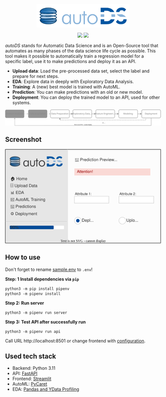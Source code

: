 <center>
<img src="./src/_static/images/logo_alt.svg" width="300">
</center>

<p align="center">
<img src="https://img.shields.io/badge/version-1.0.0-blue" /> <img src="https://img.shields.io/github/license/bitnulleins/autoDS" /> 
</p>

*autoDS* stands for Automatic Data Science and is an Open-Source tool that automates as many phases of the data science life cycle as possible. This tool makes it possible to automatically train a regression model for a specific label, use it to make predictions and deploy it as an API.

- **Upload data**: Load the pre-processed data set, select the label and prepare for next steps.
- **EDA**: Explore data in deeply with Exploratory Data Analysis.
- **Training**: A (new) best model is trained with AutoML.
- **Prediction**: You can make predictions with an old or new model.
- **Deployment**: You can deploy the trained model to an API, used for other systems.

<img src="./src/_static/images/pipeline.svg">

## Screenshot

<center>
<img src="./src/_static/images/mockup.svg">
</center>

## How to use

Don't forget to rename [sample.env](sample.env) to `.env`!

**Step: 1 Install dependencies via `pip`**
```
python3 -m pip install pipenv
python3 -m pipenv install
```

**Step 2: Run server**
```shell
python3 -m pipenv run server
```

**Step 3: Test API after successfully run**
```shell
python3 -m pipenv run api
```

Call URL http://localhost:8501 or change frontend with [configuration](./.streamlit).

## Used tech stack

- Backend: Python 3.11
- API: [FastAPI](https://github.com/tiangolo/fastapi)
- Frontend: [Streamlit](https://github.com/streamlit)
- AutoML: [PyCaret](https://github.com/pycaret/pycaret)
- EDA: [Pandas and YData Profiling](https://github.com/ydataai/ydata-profiling)